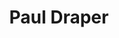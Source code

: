 ---
title: "Paul Draper"
summary: "Vocalist, guitar player and songwriter for , also sound engineer, producer, he owns . He released two EPs in 2016 and released his debut solo album in 2017."
image: "paul-draper.jpg"
---